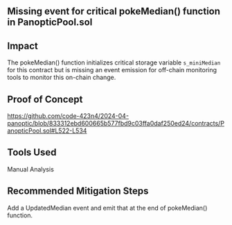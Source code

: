 ## Missing event for critical pokeMedian() function in PanopticPool.sol

## Impact
The pokeMedian() function initializes critical storage variable ```s_miniMedian``` for this contract but is missing an event emission for off-chain monitoring tools to monitor this on-chain change.

## Proof of Concept
https://github.com/code-423n4/2024-04-panoptic/blob/833312ebd600665b577fbd9c03ffa0daf250ed24/contracts/PanopticPool.sol#L522-L534

## Tools Used
Manual Analysis

## Recommended Mitigation Steps
Add a UpdatedMedian event and emit that at the end of pokeMedian() function.